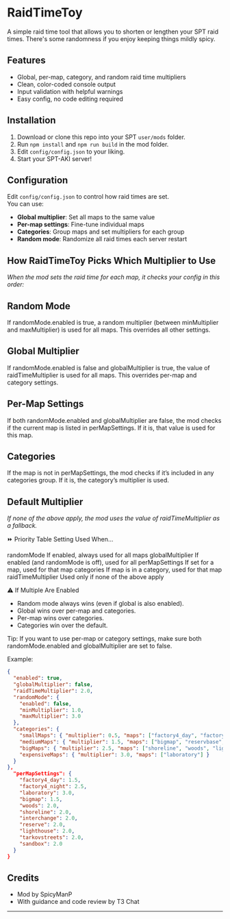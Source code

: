 # RaidTimeToy
A simple raid time tool that allows you to shorten or lengthen your SPT raid times. There's some randomness if you enjoy keeping things mildly spicy. 

## Features

- Global, per-map, category, and random raid time multipliers
- Clean, color-coded console output
- Input validation with helpful warnings
- Easy config, no code editing required

## Installation

1. Download or clone this repo into your SPT `user/mods` folder.
2. Run `npm install` and `npm run build` in the mod folder.
3. Edit `config/config.json` to your liking.
4. Start your SPT-AKI server!

## Configuration

Edit `config/config.json` to control how raid times are set.  
You can use:
- **Global multiplier**: Set all maps to the same value
- **Per-map settings**: Fine-tune individual maps
- **Categories**: Group maps and set multipliers for each group
- **Random mode**: Randomize all raid times each server restart

## How RaidTimeToy Picks Which Multiplier to Use
*When the mod sets the raid time for each map, it checks your config in this order:*

## Random Mode
If randomMode.enabled is true, a random multiplier (between minMultiplier and maxMultiplier) is used for all maps.
This overrides all other settings.

## Global Multiplier
If randomMode.enabled is false and globalMultiplier is true, the value of raidTimeMultiplier is used for all maps.
This overrides per-map and category settings.

## Per-Map Settings
If both randomMode.enabled and globalMultiplier are false, the mod checks if the current map is listed in perMapSettings.
If it is, that value is used for this map.

## Categories
If the map is not in perMapSettings, the mod checks if it’s included in any categories group.
If it is, the category’s multiplier is used.

## Default Multiplier
*If none of the above apply, the mod uses the value of raidTimeMultiplier as a fallback.*



⏩ Priority Table
Setting                                  Used When...

randomMode                       If enabled, always used for all maps
globalMultiplier                    If enabled (and randomMode is off), used for all
perMapSettings                    If set for a map, used for that map
categories                             If map is in a category, used for that map
raidTimeMultiplier                Used only if none of the above apply

⚠️ If Multiple Are Enabled
- Random mode always wins (even if global is also enabled).
- Global wins over per-map and categories.
- Per-map wins over categories.
- Categories win over the default.

Tip:
If you want to use per-map or category settings, make sure both randomMode.enabled and globalMultiplier are set to false.





Example:
```json
{
  "enabled": true,
  "globalMultiplier": false,
  "raidTimeMultiplier": 2.0,
  "randomMode": {
    "enabled": false,
    "minMultiplier": 1.0,
    "maxMultiplier": 3.0
  },
  "categories": {
    "smallMaps": { "multiplier": 0.5, "maps": ["factory4_day", "factory4_night"] },
    "mediumMaps": { "multiplier": 1.5, "maps": ["bigmap", "reservbase", "interchange"] },
    "bigMaps": { "multiplier": 2.5, "maps": ["shoreline", "woods", "lighthouse", "tarkovstreets"] },
    "expensiveMaps": { "multiplier": 3.0, "maps": ["laboratory"] }
  }
},
  "perMapSettings": {
    "factory4_day": 1.5,
    "factory4_night": 2.5,
    "laboratory": 3.0,
    "bigmap": 1.5,
    "woods": 2.0,
    "shoreline": 2.0,
    "interchange": 2.0,
    "reserve": 2.0,
    "lighthouse": 2.0,
    "tarkovstreets": 2.0,
    "sandbox": 2.0
  }
}
```

## Credits

- Mod by SpicyManP
- With guidance and code review by T3 Chat

---